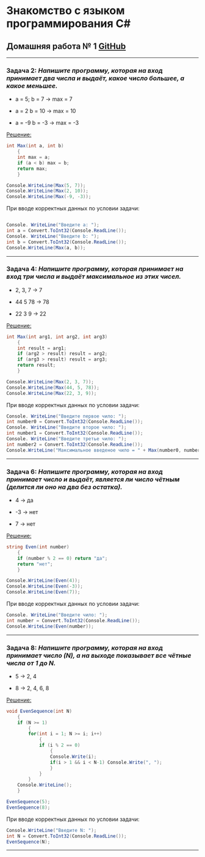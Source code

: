# Знакомство с языком программирования С#
## Домашняя работа № 1 [GitHub](https://github.com/Kazitsyn/GB_familiarity_with_programming_languages/tree/main/Home_work_1)
***
### Задача 2: *Напишите программу, которая на вход принимает два числа и выдаёт, какое число большее, а какое меньшее.*

* a = 5; b = 7 -> max = 7

* a = 2 b = 10 -> max = 10

* a = -9 b = -3 -> max = -3

[Решение:](https://github.com/Kazitsyn/GB_familiarity_with_programming_languages/tree/main/Home_work_1/HWQ1)
```c#
int Max(int a, int b)
    {
    int max = a;
    if (a < b) max = b;
    return max;
    }

Console.WriteLine(Max(5, 7));
Console.WriteLine(Max(2, 10));
Console.WriteLine(Max(-9, -3));
```
При вводе корректных данных по условии задачи:
```c#

Console. WriteLine("Введите a: ");
int a = Convert.ToInt32(Console.ReadLine());
Console. WriteLine("Введите b: ");
int b = Convert.ToInt32(Console.ReadLine());
Console.WriteLine(Max(a, b));
```
***
### Задача 4: *Напишите программу, которая принимает на вход три числа и выдаёт максимальное из этих чисел.*

* 2, 3, 7 -> 7

* 44 5 78 -> 78

* 22 3 9 -> 22

[Решение:](https://github.com/Kazitsyn/GB_familiarity_with_programming_languages/tree/main/Home_work_1/HWQ2)
```c#
int Max(int arg1, int arg2, int arg3)
    {
    int result = arg1;
    if (arg2 > result) result = arg2;
    if (arg3 > result) result = arg3;
    return result;
    }

Console.WriteLine(Max(2, 3, 7));
Console.WriteLine(Max(44, 5, 78));
Console.WriteLine(Max(22, 3, 9));
```
При вводе корректных данных по условии задачи:

```c#
Console. WriteLine("Введите первое чило: ");
int number0 = Convert.ToInt32(Console.ReadLine());
Console. WriteLine("Введите второе чило: ");
int number1 = Convert.ToInt32(Console.ReadLine());
Console. WriteLine("Введите третье чило: ");
int number2 = Convert.ToInt32(Console.ReadLine());
Console.WriteLine("Максимальное введеное чило = " + Max(number0, number1, number2));
```
***
### Задача 6: *Напишите программу, которая на вход принимает число и выдаёт, является ли число чётным (делится ли оно на два без остатка).*

* 4 -> да

* -3 -> нет

* 7 -> нет

[Решение:](https://github.com/Kazitsyn/GB_familiarity_with_programming_languages/tree/main/Home_work_1/HWQ3)
```c#
string Even(int number)
    {
    if (number % 2 == 0) return "да";  
    return "нет";
    }

Console.WriteLine(Even(4));
Console.WriteLine(Even(-3));
Console.WriteLine(Even(7));
```
При вводе корректных данных по условии задачи:
```c#
Console. WriteLine("Введите чило: ");
int number = Convert.ToInt32(Console.ReadLine());
Console.WriteLine(Even(number));
```
***
### Задача 8: *Напишите программу, которая на вход принимает число (N), а на выходе показывает все чётные числа от 1 до N.*

* 5 -> 2, 4

* 8 -> 2, 4, 6, 8

[Решение:](https://github.com/Kazitsyn/GB_familiarity_with_programming_languages/tree/main/Home_work_1/HWQ4)
```c#
void EvenSequence(int N)
    {
    if (N >= 1)
        {
        for(int i = 1; N >= i; i++)
            {
            if (i % 2 == 0)
                {
                Console.Write(i);
                if(i > 1 && i < N-1) Console.Write(", ");
                } 
            }
        }
    Console.WriteLine();
    }

EvenSequence(5);
EvenSequence(8);
```
При вводе корректных данных по условии задачи:
```c#
Console.WriteLine("Введите N: ");
int N = Convert.ToInt32(Console.ReadLine());
EvenSequence(N);
```
***